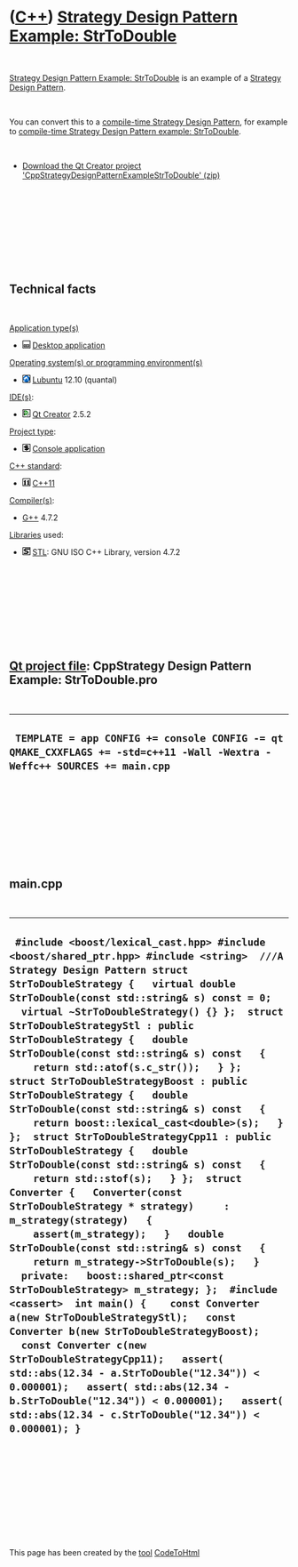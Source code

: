 
 

 

 

 

 

([C++](Cpp.md)) [Strategy Design Pattern Example: StrToDouble](CppStrategyDesignPatternExampleStrToDouble.md)
===============================================================================================================

 

[Strategy Design Pattern Example:
StrToDouble](CppStrategyDesignPatternExampleStrToDouble.md) is an
example of a [Strategy](CppDesignPatternStrategy.md) [Design
Pattern](CppDesignPattern.md).

 

You can convert this to a [compile-time Strategy Design
Pattern](CppCtStrategyDesignPattern.md), for example to [compile-time
Strategy Design Pattern example:
StrToDouble](CppCtStrategyDesignPattern.md).

 

-   [Download the Qt Creator project
    'CppStrategyDesignPatternExampleStrToDouble' (zip)](CppStrategyDesignPatternExampleStrToDouble.zip)

 

 

 

 

 

Technical facts
---------------

 

[Application type(s)](CppApplication.md)

-   ![Desktop](PicDesktop.png) [Desktop
    application](CppDesktopApplication.md)

[Operating system(s) or programming environment(s)](CppOs.md)

-   ![Lubuntu](PicLubuntu.png) [Lubuntu](CppLubuntu.md) 12.10 (quantal)

[IDE(s)](CppIde.md):

-   ![Qt Creator](PicQtCreator.png) [Qt Creator](CppQtCreator.md) 2.5.2

[Project type](CppQtProjectType.md):

-   ![console](PicConsole.png) [Console
    application](CppConsoleApplication.md)

[C++ standard](CppStandard.md):

-   ![C++11](PicCpp11.png) [C++11](Cpp11.md)

[Compiler(s)](CppCompiler.md):

-   [G++](CppGpp.md) 4.7.2

[Libraries](CppLibrary.md) used:

-   ![STL](PicStl.png) [STL](CppStl.md): GNU ISO C++ Library, version
    4.7.2

 

 

 

 

 

[Qt project file](CppQtProjectFile.md): CppStrategy Design Pattern Example: StrToDouble.pro
--------------------------------------------------------------------------------------------

 

  --------------------------------------------------------------------------------------------------------------------------
  ` TEMPLATE = app CONFIG += console CONFIG -= qt QMAKE_CXXFLAGS += -std=c++11 -Wall -Wextra -Weffc++ SOURCES += main.cpp`
  --------------------------------------------------------------------------------------------------------------------------

 

 

 

 

 

main.cpp
--------

 

  -----------------------------------------------------------------------------------------------------------------------------------------------------------------------------------------------------------------------------------------------------------------------------------------------------------------------------------------------------------------------------------------------------------------------------------------------------------------------------------------------------------------------------------------------------------------------------------------------------------------------------------------------------------------------------------------------------------------------------------------------------------------------------------------------------------------------------------------------------------------------------------------------------------------------------------------------------------------------------------------------------------------------------------------------------------------------------------------------------------------------------------------------------------------------------------------------------------------------------------------------------------------------------------------------------------------------------------------------------------------------------------------------------------------------------------------------------
  ` #include <boost/lexical_cast.hpp> #include <boost/shared_ptr.hpp> #include <string>  ///A Strategy Design Pattern struct StrToDoubleStrategy {   virtual double StrToDouble(const std::string& s) const = 0;   virtual ~StrToDoubleStrategy() {} };  struct StrToDoubleStrategyStl : public StrToDoubleStrategy {   double StrToDouble(const std::string& s) const   {     return std::atof(s.c_str());   } };  struct StrToDoubleStrategyBoost : public StrToDoubleStrategy {   double StrToDouble(const std::string& s) const   {     return boost::lexical_cast<double>(s);   } };  struct StrToDoubleStrategyCpp11 : public StrToDoubleStrategy {   double StrToDouble(const std::string& s) const   {     return std::stof(s);   } };  struct Converter {   Converter(const StrToDoubleStrategy * strategy)     : m_strategy(strategy)   {     assert(m_strategy);   }   double StrToDouble(const std::string& s) const   {     return m_strategy->StrToDouble(s);   }   private:   boost::shared_ptr<const StrToDoubleStrategy> m_strategy; };  #include <cassert>  int main() {    const Converter a(new StrToDoubleStrategyStl);   const Converter b(new StrToDoubleStrategyBoost);   const Converter c(new StrToDoubleStrategyCpp11);   assert( std::abs(12.34 - a.StrToDouble("12.34")) < 0.000001);   assert( std::abs(12.34 - b.StrToDouble("12.34")) < 0.000001);   assert( std::abs(12.34 - c.StrToDouble("12.34")) < 0.000001); }`
  -----------------------------------------------------------------------------------------------------------------------------------------------------------------------------------------------------------------------------------------------------------------------------------------------------------------------------------------------------------------------------------------------------------------------------------------------------------------------------------------------------------------------------------------------------------------------------------------------------------------------------------------------------------------------------------------------------------------------------------------------------------------------------------------------------------------------------------------------------------------------------------------------------------------------------------------------------------------------------------------------------------------------------------------------------------------------------------------------------------------------------------------------------------------------------------------------------------------------------------------------------------------------------------------------------------------------------------------------------------------------------------------------------------------------------------------------------

 

 

 

 

 

 

This page has been created by the [tool](Tools.md)
[CodeToHtml](ToolCodeToHtml.md)
